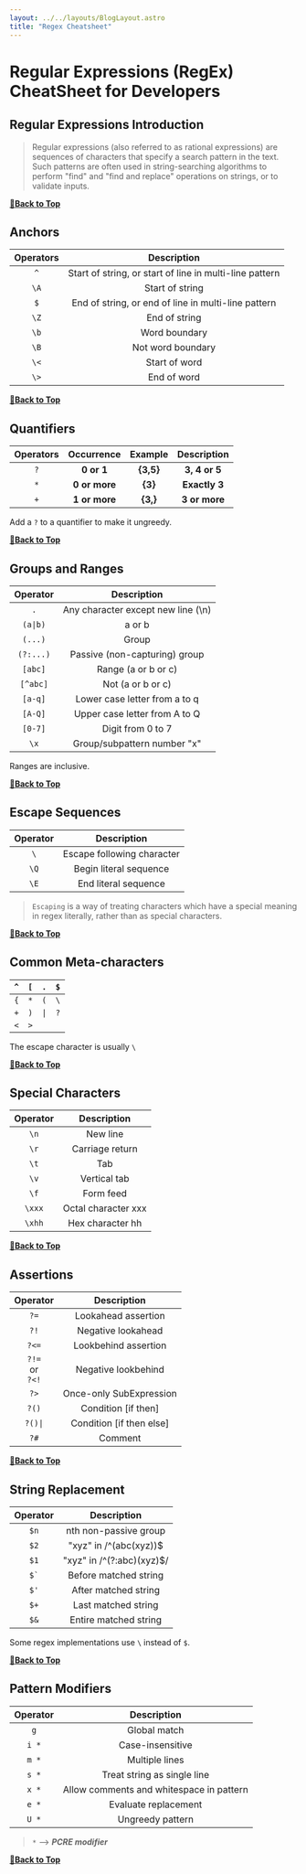 ```yaml
---
layout: ../../layouts/BlogLayout.astro
title: "Regex Cheatsheet"
---
```


# Regular Expressions (RegEx) CheatSheet for Developers

## Regular Expressions Introduction

> Regular expressions (also referred to as rational expressions) are sequences of characters that specify a search pattern in the text. Such patterns are often used in string-searching algorithms to perform "find" and "find and replace" operations on strings, or to validate inputs.

**[🔼Back to Top](#table-of-contents)**

## Anchors

| Operators |                       Description                       |
| :-------: | :-----------------------------------------------------: |
|    `^`    | Start of string, or start of line in multi-line pattern |
|   `\A`    |                     Start of string                     |
|    `$`    |   End of string, or end of line in multi-line pattern   |
|   `\Z`    |                      End of string                      |
|   `\b`    |                      Word boundary                      |
|   `\B`    |                    Not word boundary                    |
|   `\<`    |                      Start of word                      |
|   `\>`    |                       End of word                       |

**[🔼Back to Top](#table-of-contents)**

## Quanti­fiers

| Operators |  Occurrence   |  Example  |  Description  |
| :-------: | :-----------: | :-------: | :-----------: |
|    `?`    |  **0 or 1**   | **{3,5}** | **3, 4 or 5** |
|    `*`    | **0 or more** |  **{3}**  | **Exactly 3** |
|    `+`    | **1 or more** | **{3,}**  | **3 or more** |

Add a `?` to a quantifier to make it ungreedy.

**[🔼Back to Top](#table-of-contents)**

## Groups and Ranges

| Operator  |            Description             |
| :-------: | :--------------------------------: |
|    `.`    | Any character except new line (\n) |
| `(a\|b)`  |               a or b               |
|  `(...)`  |               Group                |
| `(?:...)` |  Passive (non-c­apt­uring) group   |
|  `[abc]`  |        Range (a or b or c)         |
| `[^abc]`  |         Not (a or b or c)          |
|  `[a-q]`  |   Lower case letter from a to q    |
|  `[A-Q]`  |   Upper case letter from A to Q    |
|  `[0-7]`  |         Digit from 0 to 7          |
|   `\x`    |   Group/­sub­pattern number "­x"   |

Ranges are inclusive.

**[🔼Back to Top](#table-of-contents)**

## Escape Sequences

| Operator |        Description         |
| :------: | :------------------------: |
|   `\`    | Escape following character |
|   `\Q`   |   Begin literal sequence   |
|   `\E`   |    End literal sequence    |

> `Escaping` is a way of treating characters which have a special meaning in regex literally, rather than as special charac­ters.

**[🔼Back to Top](#table-of-contents)**

## Common Meta-characters

| `^` | `[` | `.`  | `$` |
| --- | --- | ---- | --- |
| `{` | `*` | `(`  | `\` |
| `+` | `)` | `\|` | `?` |
| `<` | `>` |      |     |

The escape character is usually `\`

**[🔼Back to Top](#table-of-contents)**

## Special Characters

| Operator |     Description     |
| :------: | :-----------------: |
|   `\n`   |      New line       |
|   `\r`   |   Carriage return   |
|   `\t`   |         Tab         |
|   `\v`   |    Vertical tab     |
|   `\f`   |      Form feed      |
|  `\xxx`  | Octal character xxx |
|  `\xhh`  |  Hex character hh   |

**[🔼Back to Top](#table-of-contents)**

## Assertions

|           Operator           |       Description        |
| :--------------------------: | :----------------------: |
|             `?=`             |   Lookahead assertion    |
|             `?!`             |    Negative lookahead    |
|            `?<=`             |   Lookbehind assertion   |
| `?!=` <br /> or <br /> `?<!` |   Negative lookbehind    |
|             `?>`             | Once-only SubExp­ression |
|            `?()`             |   Condition [if then]    |
|           `?()\|`            | Condition [if then else] |
|             `?#`             |         Comment          |

**[🔼Back to Top](#table-of-contents)**

## String Replacement

| Operator |        Description        |
| :------: | :-----------------------: |
|   `$n`   |   nth non-passive group   |
|   `$2`   |  "xyz" in /^(abc(xyz))$   |
|   `$1`   | "xyz" in /^(?:abc)(xyz)$/ |
| `` $` `` |   Before matched string   |
|   `$'`   |   After matched string    |
|   `$+`   |    Last matched string    |
|   `$&`   |   Entire matched string   |

Some regex implementations use `\` instead of `$`.

**[🔼Back to Top](#table-of-contents)**

## Pattern Modifiers

| Operator |               Description                |
| :------: | :--------------------------------------: |
|   `g`    |               Global match               |
|  `i *`   |            Case-i­nse­nsitive            |
|  `m *`   |              Multiple lines              |
|  `s *`   |       Treat string as single line        |
|  `x *`   | Allow comments and whitespace in pattern |
|  `e *`   |          Evaluate replac­ement           |
|  `U *`   |             Ungreedy pattern             |

> `*` --> **_PCRE modifier_**

**[🔼Back to Top](#table-of-contents)**
